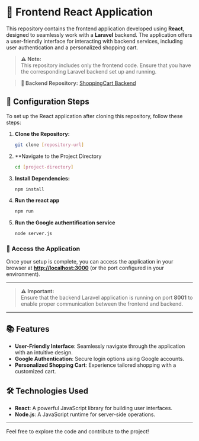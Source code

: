 # 🌟 Frontend React Application

This repository contains the frontend application developed using **React**, designed to seamlessly work with a **Laravel** backend. The application offers a user-friendly interface for interacting with backend services, including user authentication and a personalized shopping cart.

> **⚠️ Note:**  
> This repository includes only the frontend code. Ensure that you have the corresponding Laravel backend set up and running.

> **🔗 Backend Repository:** [ShoppingCart Backend](https://github.com/Hares-2088/ShoppingCart_BE)


## 🚀 Configuration Steps

To set up the React application after cloning this repository, follow these steps:

1. **Clone the Repository:**

   ```bash
   git clone [repository-url]
   
2. **Navigate to the Project Directory
   ```bash
   cd [project-directory]

3. **Install Dependencies:**
   ```bash
   npm install

4. **Run the react app**
   ```bash
   npm run
5. **Run the Google authentification service**
   ```bash
   node server.js

### 🎉 Access the Application

Once your setup is complete, you can access the application in your browser at **[http://localhost:3000](http://localhost:3000)** (or the port configured in your environment).

---

> **⚠️ Important:**  
> Ensure that the backend Laravel application is running on port **8001** to enable proper communication between the frontend and backend.

---

## 📚 Features

- **User-Friendly Interface**: Seamlessly navigate through the application with an intuitive design.
- **Google Authentication**: Secure login options using Google accounts.
- **Personalized Shopping Cart**: Experience tailored shopping with a customized cart.

## 🛠️ Technologies Used

- **React**: A powerful JavaScript library for building user interfaces.
- **Node.js**: A JavaScript runtime for server-side operations.

---

Feel free to explore the code and contribute to the project!

